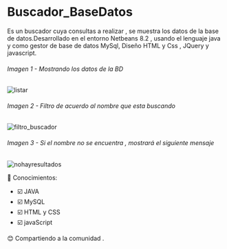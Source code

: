 # Buscador_BaseDatos
Es un buscador  cuya consultas a realizar , se muestra los datos de la base de datos.Desarrollado en el entorno Netbeans 8.2 , usando el lenguaje java y como gestor de base de datos MySql, Diseño HTML y Css , JQuery y javascript.

###### Imagen 1 - Mostrando los datos de la BD
![listar](https://user-images.githubusercontent.com/71619972/103425409-2135c080-4b80-11eb-80fd-4e1c1fa86b4f.PNG)

###### Imagen 2 - Filtro de acuerdo al nombre que esta buscando
![filtro_buscador](https://user-images.githubusercontent.com/71619972/103425415-2561de00-4b80-11eb-93a8-ece98d811de5.png)
###### Imagen 3 - Si el nombre no se encuentra , mostrará el siguiente mensaje
![nohayresultados](https://user-images.githubusercontent.com/71619972/103425421-28f56500-4b80-11eb-8410-88e37a43f8b6.png)

:pencil: Conocimientos:
- :ballot_box_with_check: JAVA
- :ballot_box_with_check: MySQL
- :ballot_box_with_check: HTML y CSS
- :ballot_box_with_check: javaScript

:blush: Compartiendo a la comunidad .
